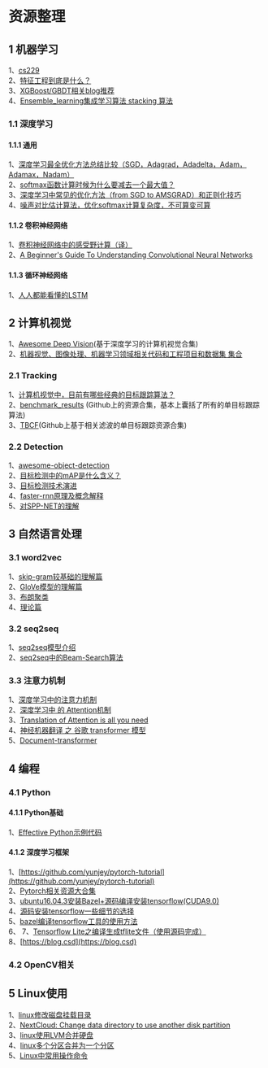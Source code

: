 # 资源整理
## 1 机器学习
1、[cs229](http://cs229.stanford.edu/syllabus.html)  
2、[特征工程到底是什么？](https://www.zhihu.com/question/29316149)  
3、[XGBoost/GBDT相关blog推荐](https://zhuanlan.zhihu.com/p/27111288)  
4、[Ensemble_learning集成学习算法 stacking 算法](https://www.cnblogs.com/zhizhan/p/5051881.html)     　
### 1.1 深度学习
#### 1.1.1 通用
1、[深度学习最全优化方法总结比较（SGD，Adagrad，Adadelta，Adam，Adamax，Nadam）](https://zhuanlan.zhihu.com/p/22252270)  
2、[softmax函数计算时候为什么要减去一个最大值？](https://zhuanlan.zhihu.com/p/29376573 )  
3、[深度学习中常见的优化方法（from SGD to AMSGRAD）和正则化技巧](https://zhuanlan.zhihu.com/p/36327151)  
4、[噪声对比估计算法，优化softmax计算复杂度，不可算变可算](https://blog.csdn.net/c9yv2cf9i06k2a9e/article/details/80731084)  

#### 1.1.2 卷积神经网络
1、[卷积神经网络中的感受野计算（译）](https://zhuanlan.zhihu.com/p/26663577)   
2、[A Beginner's Guide To Understanding Convolutional Neural Networks](https://adeshpande3.github.io/adeshpande3.github.io/A-Beginner%27s-Guide-To-Understanding-Convolutional-Neural-Networks/)    　　
#### 1.1.3 循环神经网络
1、[人人都能看懂的LSTM](https://zhuanlan.zhihu.com/p/32085405)   
## 2 计算机视觉
1、[Awesome Deep Vision](https://github.com/kjw0612/awesome-deep-vision)(基于深度学习的计算机视觉合集)  
2、[机器视觉、图像处理、机器学习领域相关代码和工程项目和数据集 集合](https://zhuanlan.zhihu.com/p/20787086)   
### 2.1 Tracking
1、[计算机视觉中，目前有哪些经典的目标跟踪算法？](https://www.zhihu.com/question/26493945/answer/156025576)   
2、[benchmark_results](https://github.com/foolwood/benchmark_results) (Github上的资源合集，基本上囊括了所有的单目标跟踪算法)  
3、[TBCF](https://github.com/HEscop/TBCF)(Github上基于相关滤波的单目标跟踪资源合集)  

### 2.2 Detection
1、[awesome-object-detection](https://github.com/amusi/awesome-object-detection)   
2、[目标检测中的mAP是什么含义？](https://www.zhihu.com/question/53405779)  
3、[目标检测技术演进](https://www.cnblogs.com/skyfsm/p/6806246.html)  
4、[faster-rnn原理及概念解释](https://www.cnblogs.com/dudumiaomiao/p/6560841.html)  
5、[对SPP-NET的理解](https://www.cnblogs.com/gongxijun/p/7172134.html) 
## 3 自然语言处理
### 3.1 word2vec
1、[skip-gram较基础的理解篇](https://www.leiphone.com/news/201706/PamWKpfRFEI42McI.html)  
2、[GloVe模型的理解篇](https://blog.csdn.net/u014665013/article/details/79642083)  
3、[布朗聚类](https://blog.csdn.net/u014516670/article/details/50574147)  
4、[理论篇](http://www.shuang0420.com/2016/05/29/word2vec详解之二-预备知识)
### 3.2 seq2seq
1、[seq2seq模型介绍](https://blog.csdn.net/wangyangzhizhou/article/details/77883152)  
2、[seq2seq中的Beam-Search算法](https://zhuanlan.zhihu.com/p/36029811?group_id=972420376412762112) 
### 3.3 注意力机制
1、[深度学习中的注意力机制](https://blog.csdn.net/tg229dvt5i93mxaq5a6u/article/details/78422216)  
2、[深度学习中 的 Attention机制](https://blog.csdn.net/guohao_zhang/article/details/79540014)  
3、[Translation of Attention is all you need](https://blog.csdn.net/poilkj110/article/details/78767766?utm_source=blogxgwz2)  
4、[神经机器翻译 之 谷歌 transformer 模型](https://kexue.fm/archives/4765)  
5、[Document-transformer](https://github.com/THUNLP-MT/Document-Transformer)
## 4 编程
### 4.1 Python
#### 4.1.1 Python基础
1、[Effective Python示例代码](https://github.com/bslatkin/effectivepython)   
#### 4.1.2 深度学习框架
1、[https://github.com/yunjey/pytorch-tutorial](https://github.com/yunjey/pytorch-tutorial)   
2、[Pytorch相关资源大合集](https://github.com/ritchieng/the-incredible-pytorch)  
3、[ubuntu16.04.3安装Bazel+源码编译安装tensorflow(CUDA9.0)](https://www.jianshu.com/p/65d3fe64df53)  
4、[源码安装tensorflow一些细节的选择](https://blog.csdn.net/weixin_40150200/article/details/79257247)  
5、[bazel编译tensorflow工具的使用方法](https://blog.csdn.net/chenyuping333/article/details/82108509)  
6、[](https://blog.csdn.net/qq_17130909/article/details/78637329)
7、[Tensorflow Lite之编译生成tflite文件（使用源码完成）](https://blog.csdn.net/qq_16564093/article/details/78996563)  
8、[https://blog.csd](https://blog.csd)
### 4.2 OpenCV相关 
## 5 Linux使用
1、[linux修改磁盘挂载目录](https://blog.csdn.net/sunshingheavy/article/details/55253118)   
2、[NextCloud: Change data directory to use another disk partition](https://github.com/nextcloud/nextcloud-snap/wiki/Change-data-directory-to-use-another-disk-partition)  
3、[linux使用LVM合并硬盘](https://www.cnblogs.com/wqcheng/p/6618068.html)   
4、[linux多个分区合并为一个分区](https://www.cnblogs.com/mfryf/p/5047787.html)   
5、[Linux中常用操作命令](http://www.cnblogs.com/laov/p/3541414.html)   